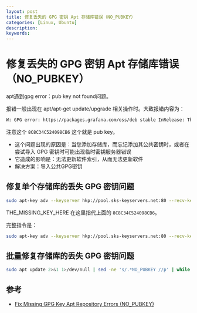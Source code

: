 ```yaml
---
layout: post
title: 修复丢失的 GPG 密钥 Apt 存储库错误（NO_PUBKEY）
categories: [Linux, Ubuntu]
description:
keywords: 
---
```


# 修复丢失的 GPG 密钥 Apt 存储库错误（NO_PUBKEY）

apt遇到gpg error：pub key not found问题。

报错一般出现在 apt/apt-get update/upgrade 相关操作时。大致报错内容为：

```sh
W: GPG error: https://packages.grafana.com/oss/deb stable InRelease: The following signatures couldn't be verified because the public key is not available: NO_PUBKEY 8C8C34C524098CB6
```

注意这个 `8C8C34C524098CB6` 这个就是 pub key。

- 这个问题出现的原因是：当您添加存储库，而忘记添加其公共密钥时，或者在尝试导入 GPG 密钥时可能出现临时密钥服务器错误
- 它造成的影响是：无法更新软件索引，从而无法更新软件
- 解决方案：导入公共GPG密钥

## 修复单个存储库的丢失 GPG 密钥问题

```sh
sudo apt-key adv --keyserver hkp://pool.sks-keyservers.net:80 --recv-keys THE_MISSING_KEY_HERE
```

THE_MISSING_KEY_HERE 在这里指代上面的 `8C8C34C524098CB6`。

完整指令是：

```sh
sudo apt-key adv --keyserver hkp://pool.sks-keyservers.net:80 --recv-keys 8C8C34C524098CB6
```

## 批量修复存储库的丢失 GPG 密钥问题

```sh
sudo apt update 2>&1 1>/dev/null | sed -ne 's/.*NO_PUBKEY //p' | while read key; do if ! [[ ${keys[*]} =~ "$key" ]]; then sudo apt-key adv --keyserver hkp://pool.sks-keyservers.net:80 --recv-keys "$key"; keys+=("$key"); fi; done
```

## 参考

- [Fix Missing GPG Key Apt Repository Errors (NO_PUBKEY)](https://www.linuxuprising.com/2019/06/fix-missing-gpg-key-apt-repository.html)
